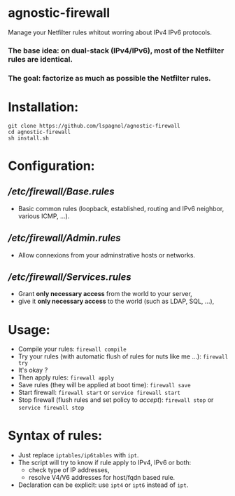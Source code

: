 # agnostic-firewall
Manage your Netfilter rules whitout worring about IPv4 IPv6 protocols.

### The base idea: on dual-stack (IPv4/IPv6), most of the Netfilter rules are identical.
### The goal: factorize as much as possible the Netfilter rules.

# Installation:
````
git clone https://github.com/lspagnol/agnostic-firewall
cd agnostic-firewall
sh install.sh
````
# Configuration:
## */etc/firewall/Base.rules*
* Basic common rules (loopback, established, routing and IPv6 neighbor, various ICMP, ...).
## */etc/firewall/Admin.rules*
* Allow connexions from your adminstrative hosts or networks.
## */etc/firewall/Services.rules*
* Grant **only necessary access** from the world to your server,
* give it **only necessary access** to the world (such as LDAP, SQL, ...),

# Usage:
* Compile your rules: `firewall compile`
* Try your rules (with automatic flush of rules for nuts like me ...): `firewall try`
* It's okay ?
* Then apply rules: `firewall apply`
* Save rules (they will be applied at boot time): `firewall save`
* Start firewall: `firewall start` or `service firewall start`
* Stop firewall (flush rules and set policy to *accept*): `firewall stop` or `service firewall stop`

# Syntax of rules:
* Just replace `iptables/ip6tables` with `ipt`.
* The script will try to know if rule apply to IPv4, IPv6 or both:
  * check type of IP addresses,
  * resolve V4/V6 addresses for host/fqdn based rule.
* Declaration can be explicit: use `ipt4` or `ipt6` instead of `ipt`.
